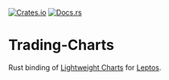 [![Crates.io]](https://crates.io/crates/rs-trading-charts)
[![Docs.rs]](https://docs.rs/rs-trading-charts/)

# Trading-Charts
Rust binding of [Lightweight Charts] for [Leptos].

[Crates.io]: https://img.shields.io/crates/v/rs-trading-charts?style=for-the-badge
[Docs.rs]: https://img.shields.io/docsrs/rs-trading-charts?style=for-the-badge
[Lightweight Charts]: https://github.com/tradingview/lightweight-charts
[Leptos]: https://leptos.dev/
